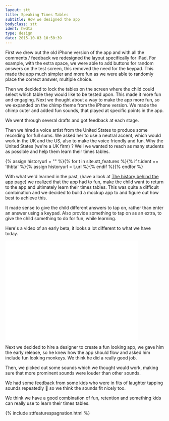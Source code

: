 ```yaml
---
layout: stt
title: Speaking Times Tables
subtitle: How we designed the app
bodyclass: stt
ident: hwdta
type: design
date: 2015-10-03 10:50:39
---
```

First we drew out the old iPhone version of the app and with all the comments / feedback we redesigned the layout specifically for iPad. For example, with the extra space, we were able to add buttons for random answers on the test screen, this removed the need for the keypad. This made the app much simpler and more fun as we were able to randomly place the correct answer, multiple choice.

Then we decided to lock the tables on the screen where the child could select which table they would like to be tested upon. This made it more fun and engaging. Next we thought about a way to make the app more fun, so we expanded on the chimp theme from the iPhone version. We made the chimp cuter and added fun sounds, that played at specific points in the app.

We went through several drafts and got feedback at each stage.

Then we hired a voice artist from the United States to produce some recording for full sums. We asked her to use a neutral accent, which would work in the UK and the US, also to make the voice friendly and fun. Why the United States (we're a UK firm) ? Well we wanted to reach as many students as possible and help them learn their times tables.

{% assign historyurl = "" %}{% for t in site.stt_features %}{% if t.ident == 'thbta' %}{% assign historyurl = t.url %}{% endif %}{% endfor %}

With what we'd learned in the past, (have a look at <a href="{{ site.baseurl }}{{ historyurl }}">The history behind the app</a> page) we realized that the app had to fun, make the child want to return to the app and ultimately learn their times tables. This was quite a difficult combination and we decided to build a mockup app to and figure out how best to achieve this.

It made sense to give the child different answers to tap on, rather than enter an answer using a keypad. Also provide something to tap on as an extra, to give the child something to do for fun, while learning.

Here's a video of an early beta, it looks a lot different to what we have today.

<div class="center-horiz">
	<iframe src="//www.youtube.com/embed/HIkZ2LmU1uY?rel=0" width="420" height="315" frameborder="0" allowfullscreen="allowfullscreen"></iframe>
</div>

Next we decided to hire a designer to create a fun looking app, we gave him the early release, so he knew how the app should flow and asked him include fun looking monkeys. We think he did a really good job.

Then, we picked out some sounds which we thought would work, making sure that more prominent sounds were louder than other sounds.

We had some feedback from some kids who were in fits of laughter tapping sounds repeatedly 🙂 so we think the sounds fit nicely too.

We think we have a good combination of fun, retention and something kids can really use to learn their times tables.

{% include sttfeaturespagnation.html %}
